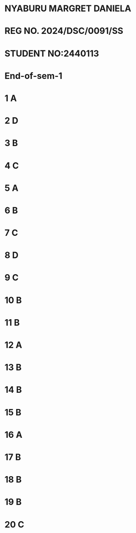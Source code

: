 # NYABURU MARGRET DANIELA
# REG NO. 2024/DSC/0091/SS
# STUDENT NO:2440113
# End-of-sem-1
# 1 A
# 2 D
# 3 B
# 4 C
# 5 A
# 6 B
# 7 C
# 8 D
# 9 C
# 10 B
# 11 B
# 12 A 
# 13 B
# 14 B
# 15 B
# 16 A
# 17 B
# 18 B
# 19 B
# 20 C
